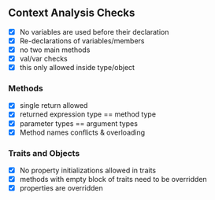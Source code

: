 ## Context Analysis Checks

- [X] No variables are used before their declaration
- [X] Re-declarations of variables/members
- [X] no two main methods
- [X] val/var checks
- [X] this only allowed inside type/object

### Methods

- [X] single return allowed
- [X] returned expression type == method type
- [X] parameter types == argument types
- [X] Method names conflicts & overloading

### Traits and Objects

- [X] No property initializations allowed in traits
- [X] methods with empty block of traits need to be overridden
- [X] properties are overridden

